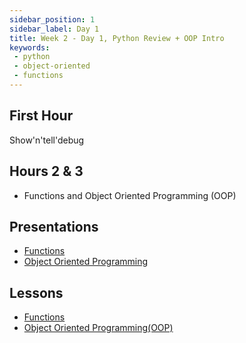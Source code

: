```yaml
---
sidebar_position: 1
sidebar_label: Day 1
title: Week 2 - Day 1, Python Review + OOP Intro
keywords:
 - python
 - object-oriented
 - functions
---
```


## First Hour

Show'n'tell'debug

## Hours 2 & 3

* Functions and Object Oriented Programming (OOP)

## Presentations

* [Functions](https://docs.google.com/presentation/d/1qDTa_qmtTG3parlrDLcc_RdpxF8ceJsIm7-vPRJ1I00/edit?usp=sharing)
* [Object Oriented Programming](https://docs.google.com/presentation/d/1pqIK5nza4rjglKo3iCms3dfDZgBw2CcwI2fq7T3nmIE/edit?usp=sharing)

## Lessons

* [Functions](/docs/lessons/solving-problems-using-code-python/python-functions)
* [Object Oriented Programming(OOP)](/docs/lessons/solving-problems-using-code-python/python-oop)
